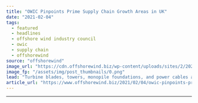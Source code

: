 ```yaml
---
title: "OWIC Pinpoints Prime Supply Chain Growth Areas in UK"
date: "2021-02-04"
tags: 
  - featured
  - headlines
  - offshore wind industry council
  - owic
  - supply chain
  - offshorewind
source: "offshorewind"
image_url: "https://cdn.offshorewind.biz/wp-content/uploads/sites/2/2021/02/04124007/OWIC-Pinpoints-Prime-Supply-Chain-Growth-Areas-in-UK.png"
image_fp: "/assets/img/post_thumbnails/0.png"
lead: "Turbine blades, towers, monopile foundations, and power cables are the prime areas in which"
article_url: "https://www.offshorewind.biz/2021/02/04/owic-pinpoints-prime-supply-chain-growth-areas-in-uk/"
---
```


---

